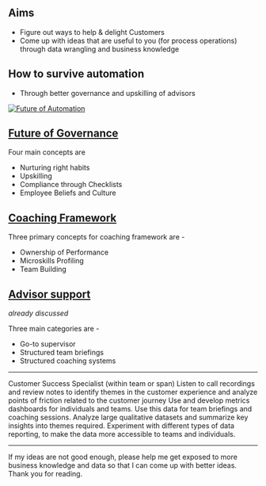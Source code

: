 ## Aims
- Figure out ways to help & delight Customers 
- Come up with ideas that are useful to you (for process operations) through data wrangling and business knowledge


## How to survive automation
- Through better governance and upskilling of advisors

[![Future of Automation ](http://img.youtube.com/vi/O5JSZ2U-51g/0.jpg)](http://www.youtube.com/watch?v=O5JSZ2U-51g)


## [Future of Governance](../master/governance_future.md) 
Four main concepts are
- Nurturing right habits
- Upskilling
- Compliance through Checklists
- Employee Beliefs and Culture

## [Coaching Framework](../master/coaching_framework.md)
Three primary concepts for coaching framework are - 
- Ownership of Performance
- Microskills Profiling
- Team Building

## [Advisor support](../master/advisor_support_ppt.md)
*already discussed* 

Three main categories are - 
- Go-to supervisor
- Structured team briefings
- Structured coaching systems


-----------

Customer Success Specialist (within team or span)
Listen to call recordings and review notes to identify themes in the customer experience and analyze points of friction related to the customer journey
Use and develop metrics dashboards for individuals and teams. Use this data for team briefings and coaching sessions.
Analyze large qualitative datasets and summarize key insights into themes required.
Experiment with different types of data reporting, to make the data more accessible to teams and individuals.

----------

If my ideas are not good enough, please help me get exposed to more business knowledge and data so that I can come up with better ideas. Thank you for reading.




